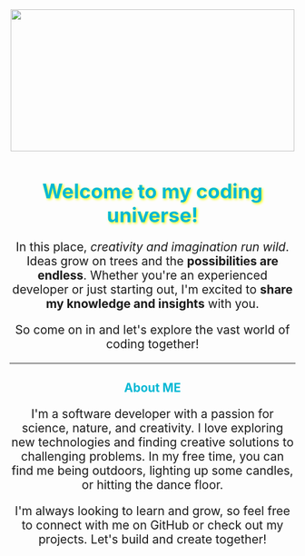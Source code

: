 <div align="center">
  <img src="https://media1.giphy.com/media/ktEONORwLQ9q0/giphy.gif" height="250px" width="500px" />
  <h1 style="color: #00b8d4; font-size: 2.5em; text-shadow: 2px 2px 4px #ffff00;">Welcome to my coding universe!</h1>
</div>

<p style="font-size: 1.5em; text-align: center;">In this place, <em>creativity and imagination run wild</em>. Ideas grow on trees and the <strong>possibilities are endless</strong>. Whether you're an experienced developer or just starting out, I'm excited to <strong>share my knowledge and insights</strong> with you.</p>

<p style="font-size: 1.5em; text-align: center;">So come on in and let's explore the vast world of coding together!</p>

<hr />

<h2 style="color: #00b8d4; text-align: center;">About ME</h2>

<p style="font-size: 1.5em; text-align: center;">I'm a software developer with a passion for science, nature, and creativity. I love exploring new technologies and finding creative solutions to challenging problems. In my free time, you can find me being outdoors, lighting up some candles, or hitting the dance floor.</p>

<p style="font-size: 1.5em; text-align: center;">I'm always looking to learn and grow, so feel free to connect with me on GitHub or check out my projects. Let's build and create together!</p>
